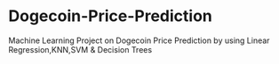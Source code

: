 # Dogecoin-Price-Prediction
Machine Learning Project on Dogecoin Price Prediction by using Linear Regression,KNN,SVM & Decision Trees
